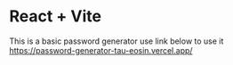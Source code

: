 # React + Vite

This is a basic password generator 
use link below to use it 
https://password-generator-tau-eosin.vercel.app/
